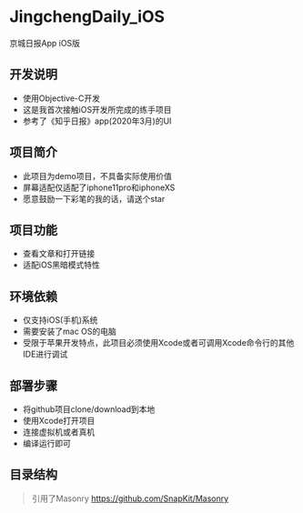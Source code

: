 # JingchengDaily_iOS
京城日报App iOS版

## 开发说明
  * 使用Objective-C开发
  * 这是我首次接触iOS开发所完成的练手项目
  * 参考了《知乎日报》app(2020年3月)的UI
## 项目简介
  * 此项目为demo项目，不具备实际使用价值
  * 屏幕适配仅适配了iphone11pro和iphoneXS
  * 愿意鼓励一下彩笔的我的话，请送个star
## 项目功能
  * 查看文章和打开链接
  * 适配iOS黑暗模式特性
## 环境依赖
  * 仅支持iOS(手机)系统
  * 需要安装了mac OS的电脑
  * 受限于苹果开发特点，此项目必须使用Xcode或者可调用Xcode命令行的其他IDE进行调试
## 部署步骤
  * 将github项目clone/download到本地
  * 使用Xcode打开项目
  * 连接虚拟机或者真机
  * 编译运行即可
## 目录结构
> 引用了Masonry
> https://github.com/SnapKit/Masonry

